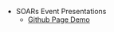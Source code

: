 - SOARs Event Presentations
  - [Github Page Demo](https://brodyee.github.io/talks/websiteEvent.html)
